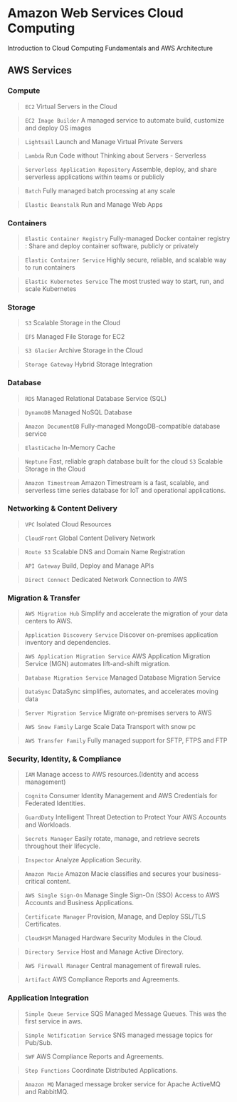 # Amazon Web Services Cloud Computing
Introduction to Cloud Computing Fundamentals and AWS Architecture

## AWS Services

### Compute
> ``EC2``
Virtual Servers in the Cloud

> ``EC2 Image Builder``
A managed service to automate build, customize and deploy OS images

> ``Lightsail``
Launch and Manage Virtual Private Servers

> ``Lambda``
Run Code without Thinking about Servers - Serverless

> ``Serverless Application Repository``
Assemble, deploy, and share serverless applications within teams or publicly

> ``Batch``
Fully managed batch processing at any scale

> ``Elastic Beanstalk``
Run and Manage Web Apps

### Containers
> ``Elastic Container Registry``
Fully-managed Docker container registry : Share and deploy container software, publicly or privately

> ``Elastic Container Service``
Highly secure, reliable, and scalable way to run containers

> ``Elastic Kubernetes Service``
The most trusted way to start, run, and scale Kubernetes

### Storage
> ``S3``
Scalable Storage in the Cloud

> ``EFS``
Managed File Storage for EC2

> ``S3 Glacier``
Archive Storage in the Cloud

> ``Storage Gateway``
Hybrid Storage Integration

### Database 
> ``RDS``
Managed Relational Database Service (SQL)

> ``DynamoDB``
Managed NoSQL Database

> ``Amazon DocumentDB``
Fully-managed MongoDB-compatible database service

> ``ElastiCache``
In-Memory Cache

> ``Neptune``
Fast, reliable graph database built for the cloud
> ``S3``
Scalable Storage in the Cloud

> ``Amazon Timestream``
Amazon Timestream is a fast, scalable, and serverless time series database for IoT and operational applications.

### Networking & Content Delivery 
> ``VPC``
Isolated Cloud Resources

> ``CloudFront``
Global Content Delivery Network

> ``Route 53``
Scalable DNS and Domain Name Registration

> ``API Gateway``
Build, Deploy and Manage APIs

> ``Direct Connect``
Dedicated Network Connection to AWS

### Migration & Transfer
> ``AWS Migration Hub``
Simplify and accelerate the migration of your data centers to AWS.

> ``Application Discovery Service``
Discover on-premises application inventory and dependencies.

> ``AWS Application Migration Service``
AWS Application Migration Service (MGN) automates lift-and-shift migration.

> ``Database Migration Service``
Managed Database Migration Service

> ``DataSync``
DataSync simplifies, automates, and accelerates moving data

> ``Server Migration Service``
Migrate on-premises servers to AWS

> ``AWS Snow Family``
Large Scale Data Transport with snow pc

> ``AWS Transfer Family``
Fully managed support for SFTP, FTPS and FTP

### Security, Identity, & Compliance
> ``IAM``
Manage access to AWS resources.(Identity and access management)

> ``Cognito``
Consumer Identity Management and AWS Credentials for Federated Identities.

> ``GuardDuty``
Intelligent Threat Detection to Protect Your AWS Accounts and Workloads.

> ``Secrets Manager``
Easily rotate, manage, and retrieve secrets throughout their lifecycle.

> ``Inspector``
Analyze Application Security.

> ``Amazon Macie``
Amazon Macie classifies and secures your business-critical content.

> ``AWS Single Sign-On``
Manage Single Sign-On (SSO) Access to AWS Accounts and Business Applications.

> ``Certificate Manager``
Provision, Manage, and Deploy SSL/TLS Certificates.

> ``CloudHSM``
Managed Hardware Security Modules in the Cloud.

> ``Directory Service``
Host and Manage Active Directory.

> ``AWS Firewall Manager``
Central management of firewall rules.

> ``Artifact``
AWS Compliance Reports and Agreements.

### Application Integration
> ``Simple Queue Service``
SQS Managed Message Queues. This was the first service in aws.

> ``Simple Notification Service``
SNS managed message topics for Pub/Sub.

> ``SWF``
AWS Compliance Reports and Agreements.

> ``Step Functions``
Coordinate Distributed Applications.

> ``Amazon MQ``
Managed message broker service for Apache ActiveMQ and RabbitMQ.
